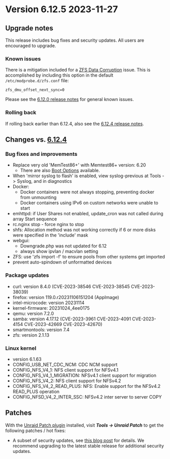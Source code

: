 # Version 6.12.5 2023-11-27

## Upgrade notes

This release includes bug fixes and security updates.  All users are encouraged to upgrade.

### Known issues

There is a mitigation included for a [ZFS Data Corruption](https://github.com/openzfs/zfs/issues/15526) issue.  This is accomplished
by including this option in the default `/etc/modprobe.d/zfs.conf` file:

`zfs_dmu_offset_next_sync=0`

Please see the [6.12.0 release notes](6.12.0.md#known-issues) for general known issues.

### Rolling back

If rolling back earlier than 6.12.4, also see the [6.12.4 release notes](6.12.4.md#rolling-back).

## Changes vs. [6.12.4](6.12.4.md)

### Bug fixes and improvements

* Replace very old 'MemTest86+' with Memtest86+ version: 6.20
  * There are also [Boot Options](https://github.com/memtest86plus/memtest86plus#boot-options) available.
* When 'mirror syslog to flash' is enabled, view syslog-previous at Tools -> Syslog, and in diagnostics
* Docker:
  * Docker containers were not always stopping, preventing docker from unmounting
  * Docker containers using IPv6 on custom networks were unable to start
* emhttpd: if User Shares not enabled, update_cron was not called during array Start sequence
* rc.nginx stop - force nginx to stop
* shfs: Allocation method was not working correctly if 6 or more disks were specified in the 'include' mask
* webgui:
  * Downgrade.php was not updated for 6.12
  * always show ipvlan / macvlan setting
* ZFS: use 'zfs import -f' to ensure pools from other systems get imported
* prevent auto-spindown of unformatted devices

### Package updates

* curl: version 8.4.0 (CVE-2023-38546 CVE-2023-38545 CVE-2023-38039)
* firefox: version 119.0.r20231106151204 (AppImage)
* intel-microcode: version 20231114
* kernel-firmware: 20231024_4ee0175
* qemu: version 7.2.0
* samba: version 4.17.12 (CVE-2023-3961 CVE-2023-4091 CVE-2023-4154 CVE-2023-42669 CVE-2023-42670)
* smartmontools: version 7.4
* zfs: version 2.1.13

### Linux kernel

* version 6.1.63
* CONFIG_USB_NET_CDC_NCM: CDC NCM support
* CONFIG_NFS_V4_1: NFS client support for NFSv4.1
* CONFIG_NFS_V4_1_MIGRATION: NFSv4.1 client support for migration
* CONFIG_NFS_V4_2: NFS client support for NFSv4.2
* CONFIG_NFS_V4_2_READ_PLUS: NFS: Enable support for the NFSv4.2 READ_PLUS operation
* CONFIG_NFSD_V4_2_INTER_SSC: NFSv4.2 inter server to server COPY

## Patches

With the [Unraid Patch plugin](https://forums.unraid.net/topic/185560-unraid-patch-plugin/) installed, visit ***Tools → Unraid Patch*** to get the following patches / hot fixes:

- A subset of security updates, see [this blog post](https://unraid.net/blog/cvd) for details. We recommend upgrading to the latest stable release for additional security updates.
